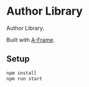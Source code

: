 # Author Library

Author Library.

Built with [A-Frame](https://aframe.io).

## Setup

```sh
npm install
npm run start
```
